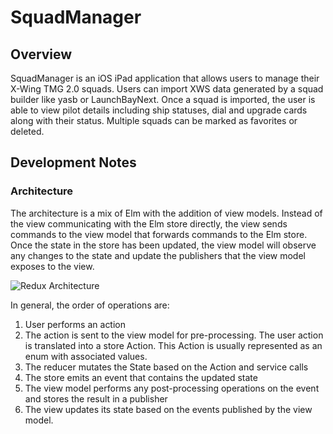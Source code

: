 #  SquadManager

## Overview
SquadManager is an iOS iPad application that allows users to manage their X-Wing TMG 2.0 squads.  Users can import XWS data generated by a squad builder like yasb or LaunchBayNext.  Once a squad is imported, the user is able to view pilot details including ship statuses, dial and upgrade cards along with their status.  Multiple squads can be marked as favorites or deleted.

## Development Notes
### Architecture
The architecture is a mix of Elm with the addition of view models.  Instead of the view communicating with the Elm store directly, the view sends commands to the view model that forwards commands to the Elm store.  Once the state in the store has been updated, the view model will observe any changes to the state and update the publishers that the view model exposes to the view.

![Redux Architecture](https://pakirby1.github.io/images/Redux_Architecture.png)

In general, the order of operations are:

1. User performs an action
2. The action is sent to the view model for pre-processing.  The user action is translated into a store Action.  This Action is usually represented as an enum with associated values.
3. The reducer mutates the State based on the Action and service calls
4. The store emits an event that contains the updated state
5. The view model performs any post-processing operations on the event and stores the result in a publisher
6. The view updates its state based on the events published by the view model.